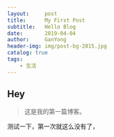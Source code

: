 ```yaml
---
layout:     post
title:      My First Post 
subtitle:   Hello Blog
date:       2019-04-04
author:     GanYong
header-img: img/post-bg-2015.jpg
catalog: true
tags:
    - 生活
---
```

## Hey
>这是我的第一篇博客。

测试一下，第一次就这么没有了，
